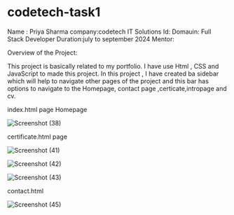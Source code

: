 # codetech-task1

Name : Priya Sharma
company:codetech IT Solutions
Id:
Domauin: Full Stack Developer
Duration:july to september 2024
Mentor:

Overview of the Project:

This project is basically related to my portfolio. I have use Html , CSS and JavaScript to made this project.
In this project , I have created ba sidebar which will help to navigate other pages of the project and this 
bar has options to navigate to the Homepage, contact page ,certicate,intropage and cv.

index.html page
Homepage

![Screenshot (38)](https://github.com/user-attachments/assets/e25f158a-ac8a-40c9-8ac0-431c9826ba75)

certificate.html page

![Screenshot (41)](https://github.com/user-attachments/assets/0cab435e-a975-46ce-8c6a-ea32fb27bb81)

![Screenshot (42)](https://github.com/user-attachments/assets/58b32821-b265-47c3-91f0-ff78397abb4a)

![Screenshot (43)](https://github.com/user-attachments/assets/ebcc18a1-a2ff-4a02-90c6-f7b979808278)

contact.html

![Screenshot (45)](https://github.com/user-attachments/assets/624bac2a-3ff8-457c-a551-3507c93cfdf9)
